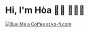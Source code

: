 # Hi, I'm Hòa 👋🏾 👩🏾‍💻

[![Buy Me a Coffee at ko-fi.com](https://cdn.ko-fi.com/cdn/kofi1.png?v=2)](https://ko-fi.com/F2F32RIFF)
